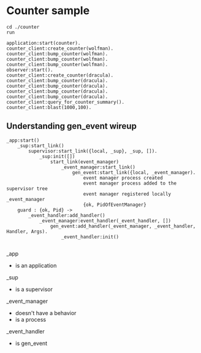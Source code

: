 Counter sample
==============

````
cd ./counter
run

application:start(counter).
counter_client:create_counter(wolfman).
counter_client:bump_counter(wolfman).
counter_client:bump_counter(wolfman).
counter_client:bump_counter(wolfman).
observer:start().
counter_client:create_counter(dracula).
counter_client:bump_counter(dracula).
counter_client:bump_counter(dracula).
counter_client:bump_counter(dracula).
counter_client:bump_counter(dracula).
counter_client:query_for_counter_summary().
counter_client:blast(1000,100).

````


Understanding gen_event wireup
------------------------------
```
_app:start()
	_sup:start_link()
		supervisor:start_link({local, _sup}, _sup, []).
			_sup:init([])
				start_link(event_manager)
					_event_manager:start_link()
						gen_event:start_link({local, _event_manager).
							event manager process created 
							event manager process added to the supervisor tree
							event manager registered locally _event_manager
							{ok, PidOfEventManager}
	guard : {ok, Pid} ->
		_event_handler:add_handler()
			_event_manager:event_handler(_event_handler, [])
			 	gen_event:add_handler(_event_manager, _event_handler, Handler, Args).
			 		_event_handler:init()
			 		

```
_app
- is an application

_sup
- is a supervisor

_event_manager
- doesn't have a behavior
- is a process 

_event_handler
- is gen_event

